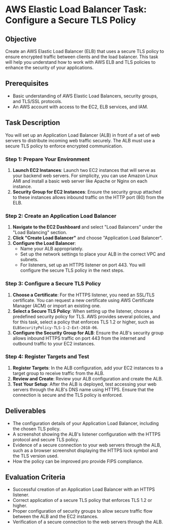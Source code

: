 # AWS Elastic Load Balancer Task: Configure a Secure TLS Policy

## Objective

Create an AWS Elastic Load Balancer (ELB) that uses a secure TLS policy to ensure encrypted traffic between clients and the load balancer. This task will help you understand how to work with AWS ELB and TLS policies to enhance the security of your applications.

## Prerequisites

-   Basic understanding of AWS Elastic Load Balancers, security groups, and TLS/SSL protocols.
-   An AWS account with access to the EC2, ELB services, and IAM.

## Task Description

You will set up an Application Load Balancer (ALB) in front of a set of web servers to distribute incoming web traffic securely. The ALB must use a secure TLS policy to enforce encrypted communication.

### Step 1: Prepare Your Environment

1.  **Launch EC2 Instances**: Launch two EC2 instances that will serve as your backend web servers. For simplicity, you can use Amazon Linux AMI and install a basic web server like Apache or Nginx on each instance.
2.  **Security Group for EC2 Instances**: Ensure the security group attached to these instances allows inbound traffic on the HTTP port (80) from the ELB.

### Step 2: Create an Application Load Balancer

1.  **Navigate to the EC2 Dashboard** and select "Load Balancers" under the "Load Balancing" section.
2.  **Click "Create Load Balancer"** and choose "Application Load Balancer".
3.  **Configure the Load Balancer**:
    -   Name your ALB appropriately.
    -   Set up the network settings to place your ALB in the correct VPC and subnets.
    -   For listeners, set up an HTTPS listener on port 443. You will configure the secure TLS policy in the next steps.

### Step 3: Configure a Secure TLS Policy

1.  **Choose a Certificate**: For the HTTPS listener, you need an SSL/TLS certificate. You can request a new certificate using AWS Certificate Manager (ACM) or import an existing one.
2.  **Select a Secure TLS Policy**: When setting up the listener, choose a predefined security policy for TLS. AWS provides several policies, and for this task, select a policy that enforces TLS 1.2 or higher, such as `ELBSecurityPolicy-TLS-1-2-Ext-2018-06`.
3.  **Configure the Security Group for ALB**: Ensure the ALB's security group allows inbound HTTPS traffic on port 443 from the internet and outbound traffic to your EC2 instances.

### Step 4: Register Targets and Test

1.  **Register Targets**: In the ALB configuration, add your EC2 instances to a target group to receive traffic from the ALB.
2.  **Review and Create**: Review your ALB configuration and create the ALB.
3.  **Test Your Setup**: After the ALB is deployed, test accessing your web servers through the ALB's DNS name using HTTPS. Ensure that the connection is secure and the TLS policy is enforced.

## Deliverables

-   The configuration details of your Application Load Balancer, including the chosen TLS policy.
-   A screenshot showing the ALB's listener configuration with the HTTPS protocol and secure TLS policy.
-   Evidence of a secure connection to your web servers through the ALB, such as a browser screenshot displaying the HTTPS lock symbol and the TLS version used.
-   How the policy can be improved pro provide FIPS compliance. 

## Evaluation Criteria

-   Successful creation of an Application Load Balancer with an HTTPS listener.
-   Correct application of a secure TLS policy that enforces TLS 1.2 or higher.
-   Proper configuration of security groups to allow secure traffic flow between the ALB and the EC2 instances.
-   Verification of a secure connection to the web servers through the ALB.

